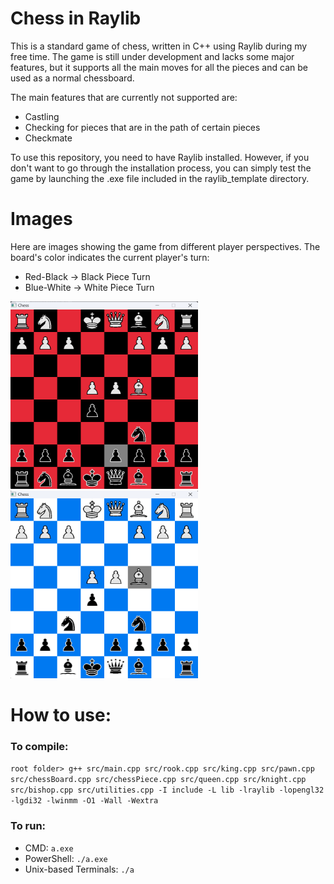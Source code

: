 # Chess in Raylib

This is a standard game of chess, written in C++ using Raylib during my free time. The game is still under development and lacks some major features, but it supports all the main moves for all the pieces and can be used as a normal chessboard.

The main features that are currently not supported are:
- Castling
- Checking for pieces that are in the path of certain pieces
- Checkmate

To use this repository, you need to have Raylib installed. However, if you don't want to go through the installation process, you can simply test the game by launching the .exe file included in the raylib_template directory.

# Images

Here are images showing the game from different player perspectives. The board's color indicates the current player's turn:
- Red-Black -> Black Piece Turn
- Blue-White -> White Piece Turn

<span>
  <img src="https://github.com/Aditya-1301/RayLib_Chess/blob/main/images/Chess_Red.png" width="300" height="300">
  <img src="https://github.com/Aditya-1301/RayLib_Chess/blob/main/images/Chess_Blue.png" width="300" height="300">
</span>

# How to use:

### To compile:

`root folder> g++ src/main.cpp src/rook.cpp src/king.cpp src/pawn.cpp src/chessBoard.cpp src/chessPiece.cpp src/queen.cpp src/knight.cpp src/bishop.cpp src/utilities.cpp -I include -L lib -lraylib -lopengl32 -lgdi32 -lwinmm -O1 -Wall -Wextra`

### To run:

- CMD: `a.exe`
- PowerShell: `./a.exe`
- Unix-based Terminals: `./a`
